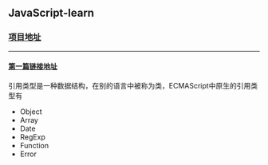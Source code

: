 ## JavaScript-learn
### [项目地址](https://github.com/feigehenmang/javascript-learn)
---
#### [第一篇链接地址](https://juejin.im/post/5d4fd4576fb9a06b2a203004?utm_source=gold_browser_extension)
引用类型是一种数据结构，在别的语言中被称为类，ECMAScript中原生的引用类型有
- Object
- Array
- Date
- RegExp
- Function
- Error


